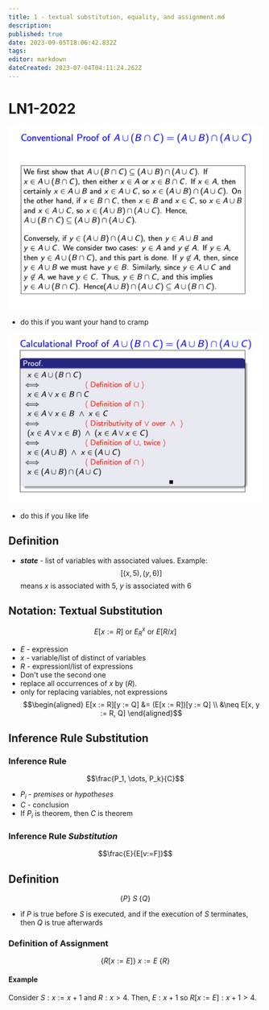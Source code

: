 ```yaml
---
title: 1 - textual substitution, equality, and assignment.md
description: 
published: true
date: 2023-09-05T18:06:42.832Z
tags: 
editor: markdown
dateCreated: 2023-07-04T04:11:24.262Z
---
```


# LN1-2022

![](/images/20220906191626.png)
- do this if you want your hand to cramp

![](/images/20220906191733.png)
- do this if you like life

## Definition
- ***state*** - list of variables with associated values. Example:
$$[(x,5), (y,6)]$$
	means $x$ is associated with 5, $y$ is associated with 6

## Notation: Textual Substitution
$$E[x := R] \text{ or } E^x_R \text{ or } E[R/x]$$
- $E$ - expression
- $x$ - variable/list of distinct of variables
- $R$ - expressionl/list of expressions
- Don't use the second one
- replace all occurrences of $x$ by $(R)$.
- only for replacing variables, not expressions
$$\begin{aligned}
	E[x := R][y := Q] &= (E[x := R])[y := Q] \\
	&\neq E[x, y := R, Q]
\end{aligned}$$

## Inference Rule Substitution
### Inference Rule
$$\frac{P_1, \dots, P_k}{C}$$
- $P_i$ - *premises* or *hypotheses*
- $C$ - conclusion
- If $P_i$ is theorem, then $C$ is theorem

### Inference Rule *Substitution*
$$\frac{E}{E[v:=F]}$$

## Definition
$$\{P\}\ S\ \{Q\}$$
- if $P$ is true before $S$ is executed, and if the execution of $S$ terminates, then $Q$ is true afterwards

### Definition of Assignment
$$\{R[x:=E]\}\ x:=E\ \{R\}$$
#### Example
Consider $S: x:= x+1$ and $R: x>4$. Then, $E: x+1$ so $R[x:=E]: x+1>4$.

